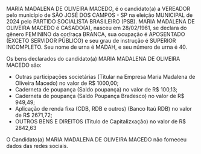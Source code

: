 MARIA MADALENA DE OLIVEIRA MACEDO, é o candidato(a) a VEREADOR pelo município de SÃO JOSÉ DOS CAMPOS - SP na eleição MUNICIPAL de 2024 pelo PARTIDO SOCIALISTA BRASILEIRO (PSB). MARIA MADALENA DE OLIVEIRA MACEDO é CASADO(A), nasceu em 28/02/1961, se declara do gênero FEMININO da cor/raça BRANCA, sua ocupação é APOSENTADO (EXCETO SERVIDOR PÚBLICO) e seu grau de instrução é SUPERIOR INCOMPLETO. Seu nome de urna é MADAH, e seu número de urna é 40.

Os bens declarados do candidato(a) MARIA MADALENA DE OLIVEIRA MACEDO são: 
- Outras participações societárias (Titular na Empresa  Maria Madalena de Oliveira Macedo) no valor de R$ 1000,00;
- Caderneta de poupança (Saldo poupança) no valor de R$ 100,13;
- Caderneta de poupança (Saldo Poupança Bradesco) no valor de R$ 949,49;
- Aplicação de renda fixa (CDB, RDB e outros) (Banco Itaú RDB) no valor de R$ 2671,72;
- OUTROS BENS E DIREITOS (Titulo de Capitalizxação) no valor de R$ 2842,63

O Candidato(a) MARIA MADALENA DE OLIVEIRA MACEDO não forneceu dados das redes sociais.